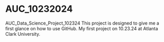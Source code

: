 # AUC_10232024
AUC_Data_Science_Project_102324
This project is designed to give me a first glance on how to use GitHub. My first project on 10.23.24 at Atlanta Clark University.
